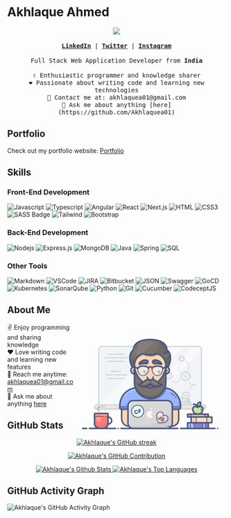 <!-- Add a header with your name and title -->
# Akhlaque Ahmed

<p align="center">
  <a href="https://github.com/Akhlaquea01">
    <img src="https://readme-typing-svg.herokuapp.com/?lines=Self%20Taught%20Programmer;Front%20End%20Developer;2.5%2B%20years%20of%20coding%20experience;Always%20learning%20new%20things&center=true&width=380&height=45">
  </a>
</p>

<!-- Intro Section -->
<p align="center">
  <samp>
    <a href="https://www.linkedin.com/in/iam-atts/" target="_blank"><b>LinkedIn</b></a> |
    <a href="https://twitter.com/iam_atts_" target="_blank"><b>Twitter</b></a> |
    <a href="https://www.instagram.com/iam_atts_/" target="_blank"><b>Instagram</b></a>
    <br><br>
    Full Stack Web Application Developer from <b>India</b>
    <br><br>
    ✌️ Enthusiastic programmer and knowledge sharer<br>
    ❤️ Passionate about writing code and learning new technologies<br>
    📧 Contact me at: akhlaquea01@gmail.com<br>
    💬 Ask me about anything [here](https://github.com/Akhlaquea01)
  </samp>
</p>

<!-- Portfolio Section -->
## Portfolio

Check out my portfolio website: [Portfolio](https://ekhlaque.netlify.app/)

<!-- Skills Section -->
## Skills

### Front-End Development
![Javascript](https://img.shields.io/badge/Javascript-F0DB4F?style=for-the-badge&labelColor=black&logo=javascript&logoColor=F0DB4F)
![Typescript](https://img.shields.io/badge/Typescript-007acc?style=for-the-badge&labelColor=black&logo=typescript&logoColor=007acc)
![Angular](https://img.shields.io/badge/Angular-FF5737?style=for-the-badge&labelColor=black&logo=angular&logoColor=FF5737)
![React](https://img.shields.io/badge/-React-61DBFB?style=for-the-badge&labelColor=black&logo=react&logoColor=61DBFB)
![Next.js](https://img.shields.io/badge/next.js-000000?style=for-the-badge&logo=nextdotjs&logoColor=white)
![HTML](https://img.shields.io/badge/HTML5-E34F26?style=for-the-badge&logo=html5&logoColor=white)
![CSS3](https://img.shields.io/badge/CSS3-1572B6?style=for-the-badge&logo=css3&logoColor=white)
![SASS Badge](https://img.shields.io/badge/Sass-CC6699?style=for-the-badge&logo=sass&logoColor=white)
![Tailwind](https://img.shields.io/badge/Tailwind_CSS-092749?style=for-the-badge&logo=tailwindcss&logoColor=06B6D4&labelColor=000000)
![Bootstrap](https://img.shields.io/badge/Bootstrap-563D7C?style=for-the-badge&logo=bootstrap&logoColor=white)

### Back-End Development
![Nodejs](https://img.shields.io/badge/Nodejs-3C873A?style=for-the-badge&labelColor=black&logo=node.js&logoColor=3C873A)
![Express.js](https://img.shields.io/badge/Express.js-000000?style=for-the-badge&logo=express&logoColor=white)
![MongoDB](https://img.shields.io/badge/MongoDB-4EA94B?style=for-the-badge&logo=mongodb&logoColor=white)
![Java](https://img.shields.io/badge/Java-007396?style=for-the-badge&logo=java&logoColor=white)
![Spring](https://img.shields.io/badge/Spring-6DB33F?style=for-the-badge&logo=spring&logoColor=white)
![SQL](https://img.shields.io/badge/SQL-4479A1?style=for-the-badge&logo=sql&logoColor=white)



### Other Tools
![Markdown](https://img.shields.io/badge/Markdown-000000?style=for-the-badge&logo=markdown&logoColor=white)
![VSCode](https://img.shields.io/badge/Visual_Studio-0078d7?style=for-the-badge&logo=visual%20studio&logoColor=white)
![JIRA](https://img.shields.io/badge/JIRA-0052CC?style=for-the-badge&labelColor=black&logo=jira&logoColor=0052CC)
![Bitbucket](https://img.shields.io/badge/Bitbucket-0052CC?style=for-the-badge&labelColor=black&logo=bitbucket&logoColor=0052CC)
![JSON](https://img.shields.io/badge/JSON-000000?style=for-the-badge&labelColor=black&logo=json)
![Swagger](https://img.shields.io/badge/Swagger-85EA2D?style=for-the-badge&labelColor=black&logo=swagger&logoColor=85EA2D)
![GoCD](https://img.shields.io/badge/GoCD-00BFFF?style=for-the-badge&labelColor=black&logo=gocd&logoColor=00BFFF)
![Kubernetes](https://img.shields.io/badge/Kubernetes-326CE5?style=for-the-badge&labelColor=black&logo=kubernetes&logoColor=326CE5)
![SonarQube](https://img.shields.io/badge/SonarQube-4E9BCD?style=for-the-badge&labelColor=black&logo=sonarqube&logoColor=4E9BCD)
![Python](https://img.shields.io/badge/Python-3776AB?style=for-the-badge&labelColor=black&logo=python&logoColor=3776AB)
![Git](https://img.shields.io/badge/Git-F05032?style=for-the-badge&logo=git&logoColor=white)
![Cucumber](https://img.shields.io/badge/Cucumber-23B552?style=for-the-badge&logo=cucumber&logoColor=white)
![CodeceptJS](https://img.shields.io/badge/CodeceptJS-006CAB?style=for-the-badge&logo=javascript&logoColor=006CAB)


<!-- About Me Section -->
## About Me

<p>
  <img align="right" width="350" src="programmer.gif" alt="Coding gif" />
  
  ✌️ Enjoy programming and sharing knowledge<br>
  ❤️ Love writing code and learning new features<br>
  📧 Reach me anytime: akhlaquea01@gmail.com<br>
  💬 Ask me about anything [here](https://github.com/Akhlaquea01)<br>
</p>

<!-- GitHub Stats Section -->
## GitHub Stats

<p align="center">
  <a href="https://github.com/Akhlaquea01">
    <img src="https://github-readme-streak-stats.herokuapp.com/?user=Akhlaquea01&theme=radical&border=7F3FBF&background=0D1117" alt="Akhlaque's GitHub streak"/>
  </a>
</p>

<p align="center">
  <a href="https://github.com/Akhlaquea01">
    <img src="https://github-profile-summary-cards.vercel.app/api/cards/profile-details?username=Akhlaquea01&theme=radical" alt="Akhlaque's GitHub Contribution"/>
  </a>
</p>

<p align="center">
  <a href="https://github.com/Akhlaquea01">
    <img alt="Akhlaque's Github Stats" src="https://denvercoder1-github-readme-stats.vercel.app/api?username=Akhlaquea01&show_icons=true&count_private=true&theme=react&border_color=7F3FBF&bg_color=0D1117&title_color=F85D7F&icon_color=F8D866" height="192px" width="49.5%"/>
  </a>
  <a href="https://github.com/Akhlaquea01">
    <img alt="Akhlaque's Top Languages" src="https://denvercoder1-github-readme-stats.vercel.app/api/top-langs/?username=Akhlaquea01&langs_count=8&layout=compact&theme=react&border_color=7F3FBF&bg_color=0D1117&title_color=F85D7F&icon_color=F8D866" height="192px" width="49.5%"/>
  </a>
</p>

<!-- GitHub Activity Graph Section -->
## GitHub Activity Graph

![Akhlaque's GitHub Activity Graph](https://github-readme-activity-graph.vercel.app/graph?username=Akhlaquea01&custom_title=Akhlaque's%20GitHub%20Activity%20Graph&bg_color=0D1117&color=7F3FBF&line=7F3FBF&point=7F3FBF&area_color=FFFFFF&title_color=FFFFFF&area=true)

